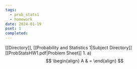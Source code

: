 ```yaml
---
tags:
  - prob_stats1
  - homework
date: 2024-01-19
pset: 1
completed:
---
```

[[Directory]], [[Probability and Statistics 1|Subject Directory]]
[[ProbStatsHW1.pdf|Problem Sheet]]
1. 
a)
$$
\begin{align}
A & =
\end{align}
$$
